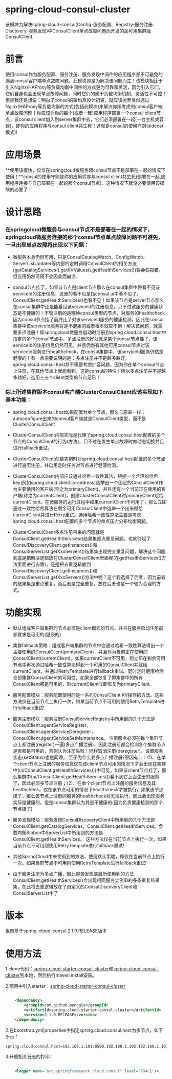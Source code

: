 # spring-cloud-consul-cluster
该模块为解决spring-cloud-consul(Config-服务配置、Registry-服务注册、Discovery-服务发现)中ConsulClient单点故障问题而开发的高可用集群版ConsulClient.

# 前言
使用consul作为服务配置、服务注册、服务发现中间件的应用程序都不可避免的遇到consul客户端单点故障问题，此模块即是为解决该问题而生！该模块相比于引入Nginx/HAProxy等负载均衡中间件的方式更为可靠和灵活，因为引入它们，它们自身也会出现单点故障问题，同时它们的属于负载均衡机制，灵活性不可控！但是我还是想说：明白了consul的架构及设计初衷，就应该抛弃类似通过Nginx/HAProxy等负载均衡的方式(包括此模块)来解决你所考虑的consul客户端单点故障问题！你应该为你的每个(或者一簇)应用程序部署一个consul client节点，该consul client加入到server集群中去，它们必须部署在一起(一台主机或容器)，即你的应用程序与consul client共生死！这就是consul的使用守则(sidecar模式)!

# 应用场景
**使用该模块，仅仅在springcloud微服务跟consul节点不是部署在一起的情况下使用！**consul的使用守则是你的应用程序与consul client共生死(部署在一起,应用程序连接与自己部署在一起的那个consul节点)，这种情况下就没必要使用该模块的必要了！

# 设计思路
### 在springcloud微服务与consul节点不是部署在一起的情况下，springcloud微服务连接的那个consul节点单点故障问题不可避免，一旦出现单点故障将出现以下问题：

* 微服务本身仍然可用，只是ConsulCatalogWatch、ConfigWatch、ServerListUpdater等内部的定时调用ConsulClient的相关方法(getCatalogServices(),getKVValues(),getHealthServices())将会狂报错，但应用仍然可用不会因此而崩溃。

* consul节点挂了，如果该节点是client节点那么在consul集群中将看不见该serviceId的注册信息，这里的看不见是指consul ui中看不见了，ConsulClient.getHealthServices()也看不见！如果该节点是server节点那么在consul集群中还是能看见该serviceId的注册信息，只不过该服务的健康状态是不健康的！不管注册的是哪种consul类型的节点，对服务的healthcheck因为consul节点挂了而终止了对该serviceId服务的健康检测，因此在consul集群中该serviceId服务将是不健康的或者根本就查不到！解决该问题，就需要多点注册！即springcloud微服务启动时注册到spring.cloud.consul.host中指定的多个consul节点中，多点注册的好处就是某个consul节点挂了，该serviceId的注册信息仍然可见，并且仍然有其他可用consul节点对该serviceId服务进行healthcheck，在consul集群中，该serviceId服务仍然是健康的！有一点需要说明的是：多点注册并不是越多越好，spring.cloud.consul.host并不需要考虑扩容问题，因为你在单个consul节点上注册，在其他节点上就能看到，这是consul的特性！所以多点注册并不是越多越好，选用三五个client类型的节点足已！

### 综上所述集群版本consul客户端ClusterConsulClient应该实现如下基本功能：

* spring.cloud.consul.host如果配置为单个节点，那么与原来一样：autoconfigure出来的consul客户端就是ConsulClient类型，而不是ClusterConsulClient

* ClusterConsulClient内部实际是代理了spring.cloud.consul.host配置的多个节点的ConsulClient的行为(方法)，只不过在发生单点故障时做动态切换并且进行fallback重试。

* ClusterConsulClient创建实例时对spring.cloud.consul.host配置的多个节点进行遍历注册，并启用定时任务对节点进行健康检测。

* ClusterConsulClient内部应该通过哈希一致性算法，根据一个合理的哈希key(例如spring.cloud.client.ip-address)选举出一个固定的ConsulClient作为主要使用的客户端(称之为primaryClient)，并且还有一个当前正在使用的客户端(称之为currentClient)，创建ClusterConsulClient时primaryClient赋给currentClient。在微服务的运行过程中如果currentClient不可用了，那么立即通过一致性哈希算法在剩余可用ConsulClient中选举一个出来赋给currentClient并进行Retry重试。选用哈希一致性算法主要是考虑spring.cloud.consul.host配置的多个节点的单点压力分布均衡问题。

* ClusterConsulClient多点注册带来的问题就是ConsulClient.getHealthServices()结果集重点重复问题，也就引起了ConsulDiscoveryClient.getInstances()和ConsulServerList.getXxxServers()结果集出现完全重复问题，解决这个问题到底是把解决逻辑放在ClusterConsulClient里面呢(在getHealthServices()方法里面进行去重)，还是把去重逻辑放到ConsulDiscoveryClient.getInstances()和ConsulServerList.getXxxServers()方法中呢？这个我选择了后者，因为前者的结果集是重点重复，而后者是完全重复，放在后者也是一个较为合理的方式。

# 功能实现

* 默认组成客户端集群的节点必须是client模式的节点，并且在服务启动注册前都要求是可用的(健康的)

* 集群fallback策略：组成客户端集群的节点中会通过哈希一致性算法得出一个主要使用的ConsulClient(primaryClient)，并且作为当前正在使用的ConsulClient(currentClient)。如果currentClient不可用，则立即在剩余可用节点中再次通过哈希一致性算法得到一个可用的ConsulClient并赋给currentClient，并通过RetryTemplate进行fallback重试。同时定时健康检测全部集群ConsulClient的可用性，如果全部恢复了即集群中的所有ConsulClient都是可用的，则currentClient立即恢复为primaryClient。

* 服务配置模块：服务配置使用的是一系列ConsulClient KV操作的方法。这些方法仅在当前节点上执行一次，如果当前节点不可用则使用RetryTemplate进行fallback重试!

* 服务注册模块：服务注册ConsulServiceRegistry中所用到的几个方法是ConsulClient.agentServiceRegister，ConsulClient.agentServiceDeregister，ConsulClient.agentServiceSetMaintenance。
注册服务必须在每个集群节点上都注册(register)一遍(多点广播注册)，因此注册前都会检测各个集群节点是否都是可用的，否则认为注册失败！同样取消注册(deregister)、设置服务状态(setStatus)也是同理。
至于为什么要多点广播注册?原因有二：(1)、在单个client节点上注册的服务信息仅在该client节点可用的情况下才会出现在集群中(ui/ConsulClient.getHealthServices())中可见，如果该client节点挂了，那么集群中(ui/ConsulClient.getHealthServices())看不到它上面注册的服务了，因此必须多节点注册；(2)、在单个client节点上注册的服务信息及其healthcheck，仅在该节点可用的情况下healthcheck才被执行，如果该节点挂了，那么该节点上注册的服务的healthcheck将无法执行，因此会出现服务实际是健康的，但是consul集群认为其是不健康的(因为负责健康检测的那个节点挂了)

* 服务发现模块：服务发现ConsulDiscoveryClient中所用到的几个方法是ConsulClient.getCatalogServices，ConsulClient.getHealthServices。负载均衡Ribbon中ServerList中所用到的方法是ConsulClient.getHealthServices。
这些方法仅在当前节点上执行一次，如果当前节点不可用则使用RetryTemplate进行fallback重试!

* 其他SpringCloud中未使用到的方法，使用默认策略，即仅在当前节点上执行一次，如果当前节点不可用则使用RetryTemplate进行fallback重试!

* 由于服务注册为多点广播，因此服务发现底层所使用到的方法ConsulClient.getHealthServices()会出现相同服务实例ID的多条重复结果集。在此将去重逻辑放在了自定义的ConsulDiscoveryClient和ConsulServerList中了

# 版本

当前基于spring-cloud-consul 2.1.0.RELEASE版本

# 使用方法

1.clone代码：[spring-cloud-starter-consul-cluster](https://github.com/penggle/spring-cloud-starter-consul-cluster)和[spring-cloud-consul-cluster](https://github.com/penggle/spring-cloud-consul-cluster)到本地，然后执行maven install安装。

2.项目中引入starter：[spring-cloud-starter-consul-cluster](https://github.com/penggle/spring-cloud-starter-consul-cluster)

````xml

	<dependency>
		<groupId>com.github.penggle</groupId>
		<artifactId>spring-cloud-starter-consul-cluster</artifactId>
		<version>2.1.0.RELEASE</version>
	</dependency>

````

2.在bootstrap.yml|properties中指定spring.cloud.consul.host为多节点，如下所示：
	
	spring.cloud.consul.host=192.168.1.101:8500,192.168.1.102,192.168.1.103

3.开启相关日志的打印：

````xml
	
	<logger name="org.springframework.cloud.consul" level="TRACE"/>
	
````